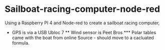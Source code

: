 # Sailboat-racing-computer-node-red
Using a Raspberry PI 4 and Node-red to create a sailboat racing computer,  
*  GPS is via a USB Ubloc 7
**  Wind sensor is Peet Bros 
*** Polar tables came with the boat from online Source  - should move to a cacluated formula.

